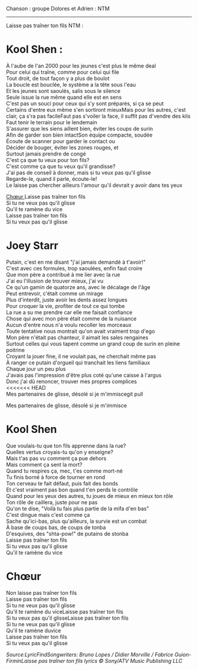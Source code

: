Chanson : groupe Dolores et Adrien : NTM

<hr>Laisse pas traîner ton fils NTM :</hr>

<h1> Kool Shen :</h1> 

À l'aube de l'an 2000 pour les jeunes c'est plus le même deal<br>Pour celui qui traîne, comme pour celui qui file<br>Tout droit, de tout façon y a plus de boulot<br>La boucle est bouclée, le système a la tête sous l'eau<br>Et les jeunes sont saoulés, salis sous le silence<br>Seule issue la rue même quand elle est en sens<br>C'est pas un souci pour ceux qui s'y sont préparés, si ça se peut<br>Certains d'entre eux même s'en sortiront mieuxMais pour les autres, c'est clair, ça s'ra pas facileFaut pas s'voiler la face, il suffit pas d'vendre des kils<br>Faut tenir le terrain pour le lendemain<br>S'assurer que les siens aillent bien, éviter les coups de surin<br>Afin de garder son bien intactSon équipe compacte, soudée<br>Écoute de scanner pour garder le contact ou<br>Décider de bouger, éviter les zones rouges, et<br>Surtout jamais prendre de congé<br>C'est ça que tu veux pour ton fils?<br>C'est comme ça que tu veux qu'il grandisse?<br>J'ai pas de conseil à donner, mais si tu veux pas qu'il glisse<br>Regarde-le, quand il parle, écoute-le!<br>Le laisse pas chercher ailleurs l'amour qu'il devrait y avoir dans tes yeux

<u> Chœur </u>
Laisse pas traîner ton fils<br>
Si tu ne veux pas qu'il glisse<br>
Qu'il te ramène du vice<br>
Laisse pas traîner ton fils<br>
Si tu veux pas qu'il glisse<br>

<h1>Joey Starr</h1>

Putain, c'est en me disant "j'ai jamais demandé à t'avoir!"<br>
C'est avec ces formules, trop saoulées, enfin faut croire<br>
Que mon père a contribué à me lier avec la rue<br>
J'ai eu l'illusion de trouver mieux, j'ai vu<br>
Ce qu'un gamin de quatorze ans, avec le décalage de l'âge<br>
Peut entrevoir, c'était comme un mirage<br>
Plus d'interdit, juste avoir les dents assez longues<br>
Pour croquer la vie, profiter de tout ce qui tombe<br>
La rue a su me prendre car elle me faisait confiance<br>
Chose qui avec mon père était comme de la nuisance<br>
Aucun d'entre nous n'a voulu recoller les morceaux<br>
Toute tentative nous montrait qu'on avait vraiment trop d'ego<br>
Mon père n'était pas chanteur, il aimait les sales rengaines<br>
Surtout celles qui vous tapent comme un grand coup de surin en pleine poitrine<br>
Croyant la jouer fine, il ne voulait pas, ne cherchait même pas<br>
À ranger ce putain d'orgueil qui tranchait les liens familiaux<br>
Chaque jour un peu plus<br>
J'avais pas l'impression d'être plus coté qu'une caisse à l'argus<br>
Donc j'ai dû renoncer, trouver mes propres complices<br>
<<<<<<< HEAD<br>
Mes partenaires de glisse, désolé si je m'immiscegit pull<br>

Mes partenaires de glisse, désolé si je m'immisce<br>

<h1>Kool Shen</h1>

Que voulais-tu que ton fils apprenne dans la rue?<br>Quelles vertus croyais-tu qu'on y enseigne?<br>Mais t'as pas vu comment ça pue dehors<br>Mais comment ça sent la mort?<br>Quand tu respires ça, mec, t'es comme mort-né<br>Tu finis borné à force de tourner en rond<br>Ton cerveau te fait défaut, puis fait des bonds<br>Et c'est vraiment pas bon quand t'en perds le contrôle<br>Quand pour les yeux des autres, tu joues de mieux en mieux ton rôle<br>Ton rôle de caillera, juste pour ne pas<br>Qu'on te dise, "Voilà tu fais plus partie de la mifa d'en bas"<br>C'est dingue mais c'est comme ça<br>Sache qu'ici-bas, plus qu'ailleurs, la survie est un combat<br>À base de coups bas, de coups de tonba<br>D'esquives, des "shta-pow!" de putains de stonba<br>Laisse pas traîner ton fils<br>Si tu veux pas qu'il glisse<br>Qu'il te ramène du vice

<h1>Chœur</h1>

Non laisse pas traîner ton fils<br>Laisse pas traîner ton fils<br>Si tu ne veux pas qu'il glisse<br>Qu'il te ramène du viceLaisse pas traîner ton fils<br>Si tu veux pas qu'il glisseLaisse pas traîner ton fils<br>Si tu ne veux pas qu'il glisse<br>Qu'il te ramène duvice<br>Laisse pas traîner ton fils<br>Si tu veux pas qu'il glisse

<i>Source:LyricFindSongwriters: Bruno Lopes / Didier Morville / Fabrice Guion-FirminLaisse pas traîner ton fils lyrics © Sony/ATV Music Publishing LLC</i>


